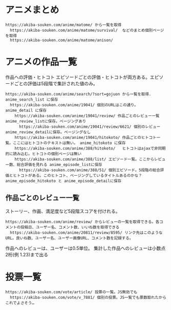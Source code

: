 # アニメまとめ
```
https://akiba-souken.com/anime/matome/ から一覧を取得
  https://akiba-souken.com/anime/matome/survival/  などのまとめ個別ページを取得
  https://akiba-souken.com/anime/matome/anison/
```

# アニメの作品一覧
作品への評価・ヒトコト
エピソードごとの評価・ヒトコトが両方ある。エピソードごとの評価は5段階で集計された値のみ。

```
https://akiba-souken.com/anime/search/?sort=gojuon から一覧を取得. anime_search_list に保存
  https://akiba-souken.com/anime/19041/ 個別のURLはこの通り。 anime_detail に保存
    https://akiba-souken.com/anime/19041/review/ 作品ごとのレビュー一覧 anime_review_listに保存。ページングあり
      https://akiba-souken.com/anime/19041/review/6621/ 個別のレビュー anime_review_detailに保存。ページングなし
    https://akiba-souken.com/anime/19041/hitokoto/ 作品ごとのヒトコト一覧。ここにはヒトコトのテキストは無い。 anime_hitokoto に保存
    https://akiba-souken.com/anime/388/hitokoto/   ヒトコトはajaxで非同期的に読み込む。ヒトコトの個別ページは無い
    https://akiba-souken.com/anime/388/list/ エピソード一覧。ここからレビュー数、総合評価を見れる anime_episode_listに保存
      https://akiba-souken.com/anime/388/51/ 個別エピソード。5段階の総合評価とヒトコトがある。このヒトコト、ページングしているタイトルあるのかな？ anime_episode_hitokoto と anime_episode_detailに保存
```


## 作品ごとのレビュー一覧
ストーリー、作画、満足度など5段階スコアを付けれる。
```
https://akiba-souken.com/anime/review/ からレビューの一覧を取得できる。各コメントの投稿日、ユーザー名、コメント数、いいね数を取得できる
  https://akiba-souken.com/anime/20811/review/8595/ リンク先はこのようなURL。良いね数、ユーザー名、ユーザー画像URL、コメント数を記録する。
```

作品へのレビューは、ユーザーは0.5単位。
集計した作品へのレビューは小数点2桁(例 1.23)まで出る


#  投票一覧

```plaintext
https://akiba-souken.com/vote/article/ 投票の一覧。JS無効でも
  https://akiba-souken.com/vote/v_7881/ 個別の投票。JS一覧でも票数取れたからこれでよさそう…
```
